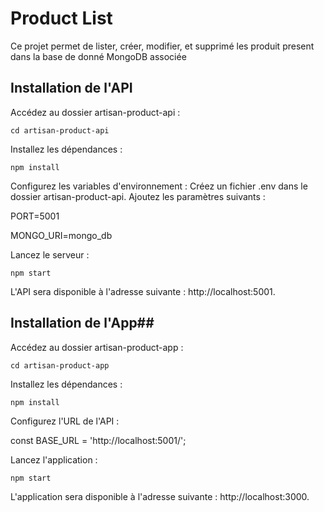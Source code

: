 # Product List
Ce projet permet de lister, créer, modifier, et supprimé les produit present dans la base de donné MongoDB associée 

## Installation de l'API

Accédez au dossier artisan-product-api :

```cd artisan-product-api```


Installez les dépendances :

```npm install```


Configurez les variables d'environnement :
Créez un fichier .env dans le dossier artisan-product-api.
Ajoutez les paramètres suivants :

PORT=5001

MONGO_URI=mongo_db

Lancez le serveur :

```npm start```

L'API sera disponible à l'adresse suivante : http://localhost:5001.

## Installation de l'App##

Accédez au dossier artisan-product-app :

```cd artisan-product-app```


Installez les dépendances :

```npm install```


Configurez l'URL de l'API :

const BASE_URL = 'http://localhost:5001/';

Lancez l'application :

```npm start```


L'application sera disponible à l'adresse suivante : http://localhost:3000.
